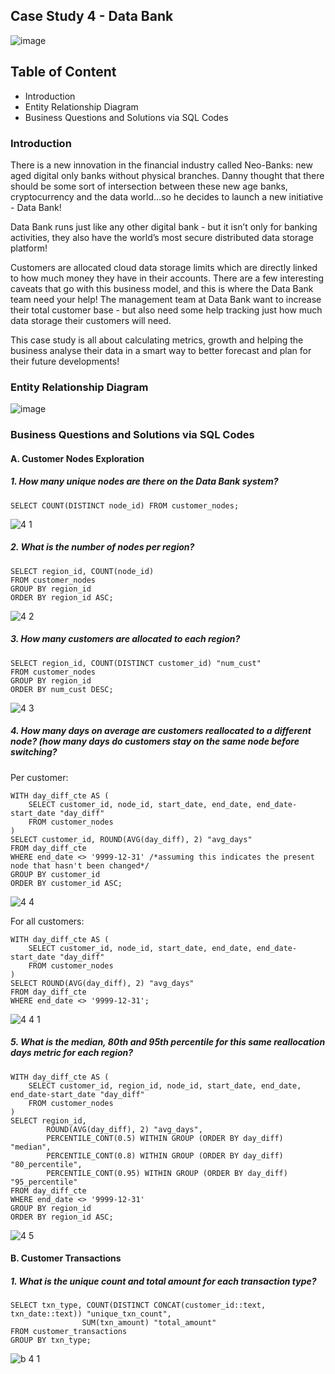 ## Case Study 4 - Data Bank 
![image](https://github.com/lanhoang82/8-Week-SQL-Challenge/assets/47191803/55e56d01-37d5-4a13-a58c-5b90f6c70fd6)

## Table of Content
- Introduction
- Entity Relationship Diagram
- Business Questions and Solutions via SQL Codes

### Introduction

There is a new innovation in the financial industry called Neo-Banks: new aged digital only banks without physical branches. Danny thought that there should be some sort of intersection between these new age banks, cryptocurrency and the data world…so he decides to launch a new initiative - Data Bank!

Data Bank runs just like any other digital bank - but it isn’t only for banking activities, they also have the world’s most secure distributed data storage platform!

Customers are allocated cloud data storage limits which are directly linked to how much money they have in their accounts. There are a few interesting caveats that go with this business model, and this is where the Data Bank team need your help! The management team at Data Bank want to increase their total customer base - but also need some help tracking just how much data storage their customers will need.

This case study is all about calculating metrics, growth and helping the business analyse their data in a smart way to better forecast and plan for their future developments!

### Entity Relationship Diagram
![image](https://github.com/lanhoang82/8-Week-SQL-Challenge/assets/47191803/ce77c552-297e-41d9-acb1-aae6cb5e4a8e)


### Business Questions and Solutions via SQL Codes

#### A. Customer Nodes Exploration

##### 1. How many unique nodes are there on the Data Bank system?

```
SELECT COUNT(DISTINCT node_id) FROM customer_nodes;
```

![4 1](https://github.com/lanhoang82/8-Week-SQL-Challenge/assets/47191803/01ad8dcb-de1c-4a82-afd4-e3e6a1a5a833)

##### 2. What is the number of nodes per region? 

```
SELECT region_id, COUNT(node_id)
FROM customer_nodes
GROUP BY region_id
ORDER BY region_id ASC;
```
![4 2](https://github.com/lanhoang82/8-Week-SQL-Challenge/assets/47191803/ad4c3a85-8261-4759-bd0d-2ca9a83525f1)


##### 3. How many customers are allocated to each region?

```
SELECT region_id, COUNT(DISTINCT customer_id) "num_cust"
FROM customer_nodes
GROUP BY region_id
ORDER BY num_cust DESC;
```
![4 3](https://github.com/lanhoang82/8-Week-SQL-Challenge/assets/47191803/df6f2938-367d-4e21-bc44-762464dd2ce9)

##### 4. How many days on average are customers reallocated to a different node? (how many days do customers stay on the same node before switching?

Per customer:
```
WITH day_diff_cte AS (
	SELECT customer_id, node_id, start_date, end_date, end_date-start_date "day_diff"
	FROM customer_nodes
)
SELECT customer_id, ROUND(AVG(day_diff), 2) "avg_days"
FROM day_diff_cte
WHERE end_date <> '9999-12-31' /*assuming this indicates the present node that hasn't been changed*/
GROUP BY customer_id
ORDER BY customer_id ASC;
```
![4 4](https://github.com/lanhoang82/8-Week-SQL-Challenge/assets/47191803/2bfd0862-1fe8-46c5-9034-c4c2ec2f797f)

For all customers:

```
WITH day_diff_cte AS (
	SELECT customer_id, node_id, start_date, end_date, end_date-start_date "day_diff"
	FROM customer_nodes
)
SELECT ROUND(AVG(day_diff), 2) "avg_days"
FROM day_diff_cte
WHERE end_date <> '9999-12-31';
 ```
![4 4 1](https://github.com/lanhoang82/8-Week-SQL-Challenge/assets/47191803/fbbd07c7-5993-40a8-922f-e5542ef8d40c)


##### 5. What is the median, 80th and 95th percentile for this same reallocation days metric for each region?

```
WITH day_diff_cte AS (
	SELECT customer_id, region_id, node_id, start_date, end_date, end_date-start_date "day_diff"
	FROM customer_nodes
)
SELECT region_id, 
		ROUND(AVG(day_diff), 2) "avg_days", 
		PERCENTILE_CONT(0.5) WITHIN GROUP (ORDER BY day_diff) "median",
		PERCENTILE_CONT(0.8) WITHIN GROUP (ORDER BY day_diff) "80_percentile",
		PERCENTILE_CONT(0.95) WITHIN GROUP (ORDER BY day_diff) "95_percentile"
FROM day_diff_cte
WHERE end_date <> '9999-12-31' 
GROUP BY region_id
ORDER BY region_id ASC;
```
![4 5](https://github.com/lanhoang82/8-Week-SQL-Challenge/assets/47191803/ced596e7-01a0-419b-8f9b-ca93291984e4)

#### B. Customer Transactions
##### 1. What is the unique count and total amount for each transaction type?

```
SELECT txn_type, COUNT(DISTINCT CONCAT(customer_id::text, txn_date::text)) "unique_txn_count",
				SUM(txn_amount) "total_amount"
FROM customer_transactions
GROUP BY txn_type;
```
![b 4 1](https://github.com/lanhoang82/8-Week-SQL-Challenge/assets/47191803/770d6ca4-2af3-43de-af32-f59761114aef)

